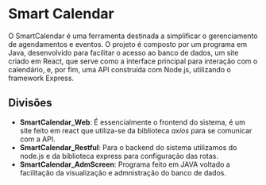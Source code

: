 # Smart Calendar
O SmartCalendar é uma ferramenta destinada a simplificar o gerenciamento de agendamentos e eventos. 
O projeto é composto por um programa em Java, desenvolvido para facilitar o acesso ao banco de dados, um site criado em React, 
que serve como a interface principal para interação com o calendário, e, por fim, uma API construída com Node.js, utilizando o framework Express.

## Divisões
- **SmartCalendar_Web**: É essencialmente o frontend do sistema, é um site feito em react que utiliza-se da biblioteca *axios* para se comunicar com a API.
- **SmartCalendar_Restful**: Para o backend do sistema utilizamos do node.js e da biblioteca express para configuração das rotas.
- **SmartCalendar_AdmScreen**: Programa feito em JAVA voltado a facilitação da visualização e admnistração do banco de dados.

<!--

**Here are some ideas to get you started:**

🙋‍♀️ A short introduction - what is your organization all about?
🌈 Contribution guidelines - how can the community get involved?
👩‍💻 Useful resources - where can the community find your docs? Is there anything else the community should know?
🍿 Fun facts - what does your team eat for breakfast?
🧙 Remember, you can do mighty things with the power of [Markdown](https://docs.github.com/github/writing-on-github/getting-started-with-writing-and-formatting-on-github/basic-writing-and-formatting-syntax)
-->
